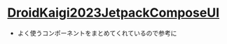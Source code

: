 # [DroidKaigi2023JetpackComposeUI](https://github.com/wiroha/DroidKaigi2023JetpackComposeUI?tab=readme-ov-file)
- よく使うコンポーネントをまとめてくれているので参考に